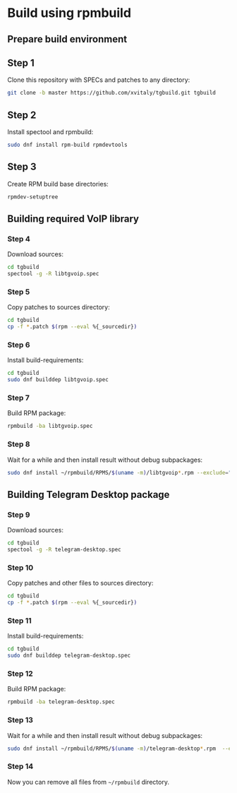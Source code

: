 # Build using rpmbuild
## Prepare build environment
## Step 1

Clone this repository with SPECs and patches to any directory:
```bash
git clone -b master https://github.com/xvitaly/tgbuild.git tgbuild
```

## Step 2

Install spectool and rpmbuild:
```bash
sudo dnf install rpm-build rpmdevtools
```

## Step 3

Create RPM build base directories:
```bash
rpmdev-setuptree
```

## Building required VoIP library
### Step 4

Download sources:
```bash
cd tgbuild
spectool -g -R libtgvoip.spec
```

### Step 5

Copy patches to sources directory:
```bash
cd tgbuild
cp -f *.patch $(rpm --eval %{_sourcedir})
```

### Step 6

Install build-requirements:
```bash
cd tgbuild
sudo dnf builddep libtgvoip.spec
```

### Step 7

Build RPM package:
```bash
rpmbuild -ba libtgvoip.spec
```

### Step 8

Wait for a while and then install result without debug subpackages:
```bash
sudo dnf install ~/rpmbuild/RPMS/$(uname -m)/libtgvoip*.rpm --exclude="*debug*"
```

## Building Telegram Desktop package
### Step 9

Download sources:
```bash
cd tgbuild
spectool -g -R telegram-desktop.spec
```

### Step 10

Copy patches and other files to sources directory:
```bash
cd tgbuild
cp -f *.patch $(rpm --eval %{_sourcedir})
```

### Step 11

Install build-requirements:
```bash
cd tgbuild
sudo dnf builddep telegram-desktop.spec
```

### Step 12

Build RPM package:
```bash
rpmbuild -ba telegram-desktop.spec
```

### Step 13

Wait for a while and then install result without debug subpackages:
```bash
sudo dnf install ~/rpmbuild/RPMS/$(uname -m)/telegram-desktop*.rpm  --exclude="*debug*"
```

### Step 14

Now you can remove all files from `~/rpmbuild` directory.
